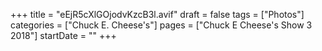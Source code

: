 +++
title = "eEjR5cXlGOjodvKzcB3l.avif"
draft = false
tags = ["Photos"]
categories = ["Chuck E. Cheese's"]
pages = ["Chuck E Cheese's Show 3 2018"]
startDate = ""
+++
